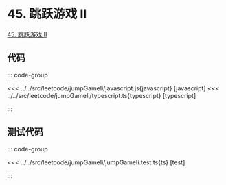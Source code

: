 # 45. 跳跃游戏 II

[45. 跳跃游戏 II](https://leetcode.cn/problems/jump-game-ii/description/)

## 代码

::: code-group

<<< ../../src/leetcode/jumpGameIi/javascript.js{javascript} [javascript]
<<< ../../src/leetcode/jumpGameIi/typescript.ts{typescript} [typescript]

:::

## 测试代码

::: code-group

<<< ../../src/leetcode/jumpGameIi/jumpGameIi.test.ts{ts} [test]

:::
